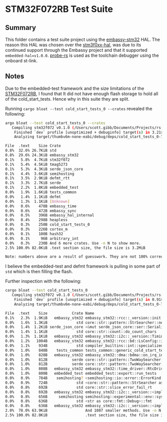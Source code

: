 # STM32F072RB Test Suite

## Summary
<!-- markdown-link-check-disable -->
This folder contains a test suite project using the [embassy-stm32](https://crates.io/crates/embassy-stm32) HAL. The reason this HAL was chosen over the [stm3f0xx-hal](https://crates.io/crates/stm32f0xx-hal)<!-- markdown-link-check-enable -->, was due to its continued support through the Embassy project and that it supported `embedded-hal=v1.0.0`. [probe-rs](https://github.com/probe-rs/probe-rs) is used as the toolchain debugger using the onboard st-link.

## Notes

Due to the embedded-test framework and the size limitations of the [STM32F072RB](https://www.st.com/en/evaluation-tools/nucleo-f072rb.html), I found that It did not have enough flash storage to hold all of the cold_start_tests. Hence why in this suite they are split.

Running `cargo bloat --test cold_start_tests_0 --crates` revealed the following:

```bash
argo bloat --test cold_start_tests_0 --crates
   Compiling stm32f072 v0.1.0 (/Users/scott.gibb/Documents/Projects/rs-tmag5273-driver/tests/stm32f072)
    Finished `dev` profile [unoptimized + debuginfo] target(s) in 3.21s
    Analyzing target/thumbv6m-none-eabi/debug/deps/cold_start_tests_0-7aa7073ea1a6a38f

File  .text    Size Crate
0.8%  32.6% 26.7KiB std
0.8%  29.6% 24.3KiB embassy_stm32
0.1%   5.8%  4.7KiB stm32f072
0.1%   5.4%  4.5KiB tmag5273
0.1%   5.3%  4.3KiB serde_json_core
0.1%   4.4%  3.6KiB semihosting
0.1%   3.5%  2.9KiB defmt_rtt
0.1%   3.3%  2.7KiB serde
0.1%   2.2%  1.8KiB embedded_test
0.0%   1.9%  1.6KiB tests_common
0.0%   1.4%  1.1KiB defmt
0.0%   1.3%  1.1KiB [Unknown]
0.0%   0.6%    478B embassy_time
0.0%   0.6%    472B embassy_sync
0.0%   0.5%    396B embassy_hal_internal
0.0%   0.4%    298B heapless
0.0%   0.3%    250B cold_start_tests_0
0.0%   0.3%    226B cortex_m
0.0%   0.1%    100B hash32
0.0%   0.1%     96B arbitrary_int
0.0%   0.3%    230B And 6 more crates. Use -n N to show more.
2.5% 100.0% 82.0KiB .text section size, the file size is 3.2MiB

Note: numbers above are a result of guesswork. They are not 100% correct and never will be.
```

I believe the embedded-test and defmt framework is pulling in some part of `std` which is then filling the flash.

Further inspection with the following:

```bash
cargo bloat --test cold_start_tests_0         
   Compiling stm32f072 v0.1.0 (/Users/scott.gibb/Documents/Projects/rs-tmag5273-driver/tests/stm32f072)
    Finished `dev` profile [unoptimized + debuginfo] target(s) in 0.91s
    Analyzing target/thumbv6m-none-eabi/debug/deps/cold_start_tests_0-7aa7073ea1a6a38f

File  .text    Size           Crate Name
0.1%   2.3%  1.9KiB   embassy_stm32 embassy_stm32::rcc::_version::init
0.0%   1.6%  1.3KiB             std core::str::pattern::StrSearcher::new
0.0%   1.4%  1.2KiB serde_json_core <&mut serde_json_core::ser::Serializer as serde::ser::Serializer>::serialize_str
0.0%   1.4%  1.1KiB             std core::str::count::do_count_chars
0.0%   1.3%  1.1KiB   embassy_stm32 embassy_stm32::i2c::_version::Timings::new
0.0%   1.2%   1004B   embassy_stm32 embassy_stm32::rcc::bd::LsConfig::init
0.0%   1.1%    934B             std compiler_builtins::int::specialized_div_rem::u64_div_rem
0.0%   1.0%    848B    tests_common tests_common::generic_cold_start_tests::generic_test_registers
0.0%   1.0%    828B   embassy_stm32 embassy_stm32::dma::bdma::on_irq_inner
0.0%   1.0%    812B           serde core::str::pattern::TwoWaySearcher::next
0.0%   1.0%    812B           serde core::str::pattern::TwoWaySearcher::next
0.0%   1.0%    808B   embassy_stm32 embassy_stm32::time_driver::RtcDriver::init
0.0%   1.0%    800B   embedded_test embedded_test::export::run_tests
0.0%   0.9%    784B    semihosting? <semihosting::io::error::ErrorKind as core::fmt::Debug>::fmt
0.0%   0.9%    724B             std <core::str::pattern::StrSearcher as core::str::pattern::Searcher>::next
0.0%   0.8%    692B             std core::str::slice_error_fail_rt
0.0%   0.8%    692B   embassy_stm32 embassy_stm32::i2c::_version::<impl embassy_stm32::i2c::I2c<T,TXDMA,RXDMA>>::write_internal
0.0%   0.8%    656B     semihosting semihosting::experimental::env::sys::next_from_cmdline
0.0%   0.8%    636B             std <str as core::fmt::Debug>::fmt
0.0%   0.8%    636B   embassy_stm32 embassy_stm32::i2c::_version::<impl embassy_stm32::i2c::I2c<T,TXDMA,RXDMA>>::read_internal
2.0%  78.0% 63.9KiB                 And 1087 smaller methods. Use -n N to show more.
2.5% 100.0% 82.0KiB                 .text section size, the file size is 3.2MiB
```
